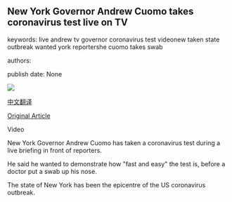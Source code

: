 ## New York Governor Andrew Cuomo takes coronavirus test live on TV

keywords: live andrew tv governor coronavirus test videonew taken state outbreak wanted york reportershe cuomo takes swab

authors: 

publish date: None

![](https://ichef.bbci.co.uk/news/1024/branded_news/8720/production/_112329543_p08dg0n4.jpg)

[中文翻译](New%20York%20Governor%20Andrew%20Cuomo%20takes%20coronavirus%20test%20live%20on%20TV_zh.md)

[Original Article](https://www.bbc.com/news/world-us-canada-52700344)

Video

New York Governor Andrew Cuomo has taken a coronavirus test during a live briefing in front of reporters.

He said he wanted to demonstrate how "fast and easy" the test is, before a doctor put a swab up his nose.

The state of New York has been the epicentre of the US coronavirus outbreak.